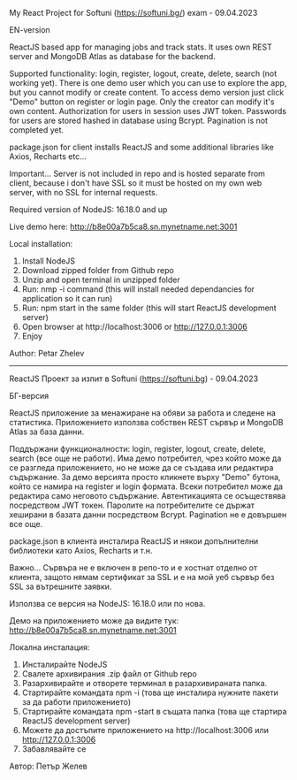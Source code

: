 My React Project for Softuni (https://softuni.bg/) exam - 09.04.2023

EN-version

ReаctJS based app for managing jobs and track stats.
It uses own REST server and MongoDB Atlas as database for the backend.

Supported functionality: login, register, logout, create, delete, search (not working yet). There is one demo user which you can use to explore the app, but you cannot modify or create content. To access demo version just click "Demo" button on register or login page. Only the creator can modify it's own content. Authorization for users in session uses JWT token. Passwords for users are stored hashed in database using Bcrypt. Pagination is not completed yet.

package.json for client installs ReactJS and some additional libraries like Axios, Recharts etc...

Important... Server is not included in repo and is hosted separate from client, because i don't have SSL so it must be hosted on my own web server, with no SSL for internal requests.

Required version of NodeJS: 16.18.0 and up

Live demo here: http://b8e00a7b5ca8.sn.mynetname.net:3001

Local installation:

1. Install NodeJS
2. Download zipped folder from Github repo
3. Unzip and open terminal in unzipped folder
4. Run: nmp -i command (this will install needed dependancies for application so it can run)
5. Run: npm start in the same folder (this will start ReactJS development server)
6. Open browser at http://localhost:3006 or http://127.0.0.1:3006
7. Enjoy

Author: Petar Zhelev

---

ReactJS Проект за изпит в Softuni (https://softuni.bg) - 09.04.2023

БГ-версия

ReactJS приложение за менажиране на обяви за работа и следене на статистика.
Приложението използва собствен REST сървър и MongoDB Atlas за база данни.

Поддържани функционалности: login, register, logout, create, delete, search (все още не работи). Има демо потребител, чрез който може да се разгледа приложението, но не може да се създава или редактира съдържание. За демо версията просто кликнете върху "Demo" бутона, който се намира на register и login формата. Всеки потребител може да редактира само неговото съдържание. Автентикацията се осъществява посредством JWT токен. Паролите на потребителите се държат хеширани в базата данни посредством Bcrypt. Pagination не е довършен все още.

package.json в клиента инсталира ReactJS и някои допълнителни библиотеки като Axios, Recharts и т.н.

Важно... Сървъра не е включен в репо-то и е хостнат отделно от клиента, защото нямам сертификат за SSL и е на мой уеб сървър без SSL за вътрешните заявки.

Използва се версия на NodeJS: 16.18.0 или по нова.

Демо на приложението може да видите тук: http://b8e00a7b5ca8.sn.mynetname.net:3001

Локална инсталация:

1. Инсталирайте NodeJS
2. Свалете архивирания .zip файл от Github repo
3. Разархивирайте и отворете терминал в разархивираната папка.
4. Стартирайте командата npm -i (това ще инсталира нужните пакети за да работи приложението)
5. Стартирайте командата npm -start в същата папка (това ще стартира ReactJS development server)
6. Можете да достъпите приложението на http://localhost:3006 или http://127.0.0.1:3006
7. Забавлявайте се

Автор: Петър Желев
